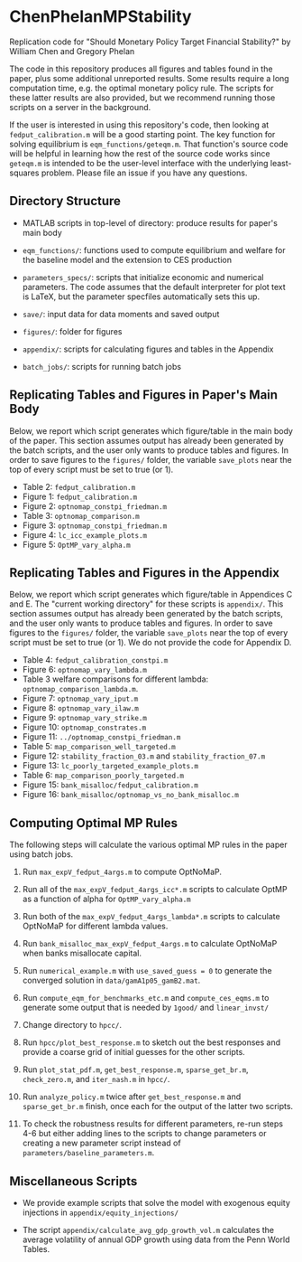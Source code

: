 # ChenPhelanMPStability

Replication code for
"Should Monetary Policy Target Financial Stability?" by
William Chen and Gregory Phelan

The code in this repository produces all figures and tables found
in the paper, plus some additional unreported results.
Some results require a long computation time, e.g. the
optimal monetary policy rule. The scripts for these latter
results are also provided, but we recommend running
those scripts on a server in the background.

If the user is interested in using this repository's code, then
looking at `fedput_calibration.m` will be a good starting point.
The key function for solving equilibrium is `eqm_functions/geteqm.m`.
That function's source code will be helpful in learning how the
rest of the source code works since `geteqm.m` is intended to be
the user-level interface with the underlying least-squares problem.
Please file an issue if you have any questions.

## Directory Structure

* MATLAB scripts in top-level of directory: produce results for paper's main body

* `eqm_functions/`: functions used to compute equilibrium and welfare for the
baseline model and the extension to CES production

* `parameters_specs/`: scripts that initialize economic and numerical parameters.
The code assumes that the default interpreter for plot text is LaTeX,
but the parameter specfiles automatically sets this up.

* `save/`: input data for data moments and saved output

* `figures/`: folder for figures

* `appendix/`: scripts for calculating figures and tables in the Appendix

* `batch_jobs/`: scripts for running batch jobs

## Replicating Tables and Figures in Paper's Main Body

Below, we report which script generates which
figure/table in the main body of the paper. This section assumes output has already been generated
by the batch scripts, and the user only wants to produce tables and figures.
In order to save figures to the `figures/` folder, the variable
`save_plots` near the top of every script must be set to true (or 1).

- Table 2: `fedput_calibration.m`
- Figure 1: `fedput_calibration.m`
- Figure 2: `optnomap_constpi_friedman.m`
- Table 3: `optnomap_comparison.m`
- Figure 3: `optnomap_constpi_friedman.m`
- Figure 4: `lc_icc_example_plots.m`
- Figure 5: `OptMP_vary_alpha.m`

## Replicating Tables and Figures in the Appendix

Below, we report which script generates which
figure/table in Appendices C and E.
The "current working directory" for these scripts
is `appendix/`. This section assumes output has already been generated
by the batch scripts, and the user only wants to produce tables and figures.
In order to save figures to the `figures/` folder, the variable
`save_plots` near the top of every script must be set to true (or 1).
We do not provide the code for Appendix D.


- Table 4: `fedput_calibration_constpi.m`
- Figure 6: `optnomap_vary_lambda.m`
- Table 3 welfare comparisons for different lambda: `optnomap_comparison_lambda.m`.
- Figure 7: `optnomap_vary_iput.m`
- Figure 8: `optnomap_vary_ilaw.m`
- Figure 9: `optnomap_vary_strike.m`
- Figure 10: `optnomap_constrates.m`
- Figure 11: `../optnomap_constpi_friedman.m`
- Table 5: `map_comparison_well_targeted.m`
- Figure 12: `stability_fraction_03.m` and `stability_fraction_07.m`
- Figure 13: `lc_poorly_targeted_example_plots.m`
- Table 6: `map_comparison_poorly_targeted.m`
- Figure 15: `bank_misalloc/fedput_calibration.m`
- Figure 16: `bank_misalloc/optnomap_vs_no_bank_misalloc.m`

## Computing Optimal MP Rules

The following steps will calculate the various optimal
MP rules in the paper using batch jobs.

1. Run `max_expV_fedput_4args.m` to compute OptNoMaP.
2. Run all of the `max_expV_fedput_4args_icc*.m` scripts to calculate OptMP as a function of alpha
   for `OptMP_vary_alpha.m`
3. Run both of the `max_expV_fedput_4args_lambda*.m` scripts to calculate OptNoMaP
   for different lambda values.
4. Run `bank_misalloc_max_expV_fedput_4args.m` to calculate OptNoMaP
   when banks misallocate capital.

1. Run `numerical_example.m` with `use_saved_guess = 0` to generate the
   converged solution in `data/gamA1p05_gamB2.mat`.

2. Run `compute_eqm_for_benchmarks_etc.m` and `compute_ces_eqms.m` to generate
   some output that is needed by `1good/` and `linear_invst/`

3. Change directory to `hpcc/`.

4. Run `hpcc/plot_best_response.m` to sketch out the best responses
   and provide a coarse grid of initial guesses for the other scripts.

5. Run `plot_stat_pdf.m`, `get_best_response.m`, `sparse_get_br.m`, `check_zero.m`, and `iter_nash.m`
   in `hpcc/`.

6. Run `analyze_policy.m` twice after `get_best_response.m` and `sparse_get_br.m` finish, once each
   for the output of the latter two scripts.

7. To check the robustness results for different parameters, re-run steps 4-6 but either adding lines
   to the scripts to change parameters or creating a new parameter script instead of `parameters/baseline_parameters.m`.

## Miscellaneous Scripts

- We provide example scripts that
  solve the model with exogenous equity injections in `appendix/equity_injections/`

- The script `appendix/calculate_avg_gdp_growth_vol.m` calculates the average volatility of annual GDP growth
  using data from the Penn World Tables.
